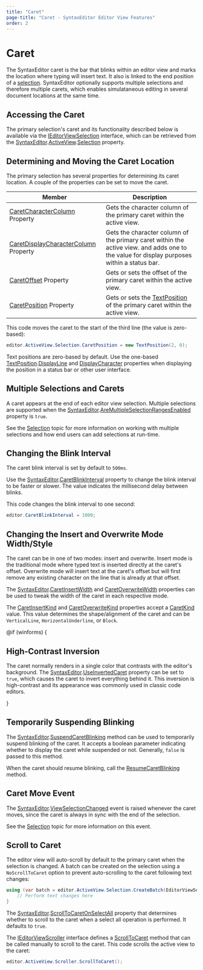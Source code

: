 ```yaml
---
title: "Caret"
page-title: "Caret - SyntaxEditor Editor View Features"
order: 2
---
```

# Caret

The SyntaxEditor caret is the bar that blinks within an editor view and marks the location where typing will insert text.  It also is linked to the end position of a [selection](selection.md).  SyntaxEditor optionally supports multiple selections and therefore multiple carets, which enables simulataneous editing in several document locations at the same time.

## Accessing the Caret

The primary selection's caret and its functionality described below is available via the [IEditorViewSelection](xref:@ActiproUIRoot.Controls.SyntaxEditor.IEditorViewSelection) interface, which can be retrieved from the [SyntaxEditor](xref:@ActiproUIRoot.Controls.SyntaxEditor.SyntaxEditor).[ActiveView](xref:@ActiproUIRoot.Controls.SyntaxEditor.SyntaxEditor.ActiveView).[Selection](xref:@ActiproUIRoot.Controls.SyntaxEditor.IEditorView.Selection) property.

## Determining and Moving the Caret Location

The primary selection has several properties for determining its caret location.  A couple of the properties can be set to move the caret.

| Member | Description |
|-----|-----|
| [CaretCharacterColumn](xref:@ActiproUIRoot.Controls.SyntaxEditor.IEditorViewSelection.CaretCharacterColumn) Property | Gets the character column of the primary caret within the active view. |
| [CaretDisplayCharacterColumn](xref:@ActiproUIRoot.Controls.SyntaxEditor.IEditorViewSelection.CaretDisplayCharacterColumn) Property | Gets the character column of the primary caret within the active view.  and adds one to the value for display purposes within a status bar. |
| [CaretOffset](xref:@ActiproUIRoot.Controls.SyntaxEditor.IEditorViewSelection.CaretOffset) Property | Gets or sets the offset of the primary caret within the active view. |
| [CaretPosition](xref:@ActiproUIRoot.Controls.SyntaxEditor.IEditorViewSelection.CaretPosition) Property | Gets or sets the [TextPosition](xref:ActiproSoftware.Text.TextPosition) of the primary caret within the active view. |

This code moves the caret to the start of the third line (the value is zero-based):

```csharp
editor.ActiveView.Selection.CaretPosition = new TextPosition(2, 0);
```

Text positions are zero-based by default.  Use the one-based [TextPosition](xref:ActiproSoftware.Text.TextPosition).[DisplayLine](xref:ActiproSoftware.Text.TextPosition.DisplayLine) and [DisplayCharacter](xref:ActiproSoftware.Text.TextPosition.DisplayCharacter) properties when displaying the position in a status bar or other user interface.

## Multiple Selections and Carets

A caret appears at the end of each editor view selection.  Multiple selections are supported when the [SyntaxEditor](xref:@ActiproUIRoot.Controls.SyntaxEditor.SyntaxEditor).[AreMultipleSelectionRangesEnabled](xref:@ActiproUIRoot.Controls.SyntaxEditor.SyntaxEditor.AreMultipleSelectionRangesEnabled) property is `true`.

See the [Selection](selection.md) topic for more information on working with multiple selections and how end users can add selections at run-time.

## Changing the Blink Interval

The caret blink interval is set by default to `500ms`.

Use the [SyntaxEditor](xref:@ActiproUIRoot.Controls.SyntaxEditor.SyntaxEditor).[CaretBlinkInterval](xref:@ActiproUIRoot.Controls.SyntaxEditor.SyntaxEditor.CaretBlinkInterval) property to change the blink interval to be faster or slower.  The value indicates the millisecond delay between blinks.

This code changes the blink interval to one second:

```csharp
editor.CaretBlinkInterval = 1000;
```

## Changing the Insert and Overwrite Mode Width/Style

The caret can be in one of two modes: insert and overwrite.  Insert mode is the traditional mode where typed text is inserted directly at the caret's offset.  Overwrite mode will insert text at the caret's offset but will first remove any existing character on the line that is already at that offset.

The [SyntaxEditor](xref:@ActiproUIRoot.Controls.SyntaxEditor.SyntaxEditor).[CaretInsertWidth](xref:@ActiproUIRoot.Controls.SyntaxEditor.SyntaxEditor.CaretInsertWidth) and [CaretOverwriteWidth](xref:@ActiproUIRoot.Controls.SyntaxEditor.SyntaxEditor.CaretOverwriteWidth) properties can be used to tweak the width of the caret in each respective mode.

The [CaretInsertKind](xref:@ActiproUIRoot.Controls.SyntaxEditor.SyntaxEditor.CaretInsertKind) and [CaretOverwriteKind](xref:@ActiproUIRoot.Controls.SyntaxEditor.SyntaxEditor.CaretOverwriteKind) properties accept a [CaretKind](xref:@ActiproUIRoot.Controls.SyntaxEditor.CaretKind) value.  This value determines the shape/alignment of the caret and can be `VerticalLine`, `HorizontalUnderline`, or `Block`.

@if (winforms) {

## High-Contrast Inversion

The caret normally renders in a single color that contrasts with the editor's background.  The [SyntaxEditor](xref:@ActiproUIRoot.Controls.SyntaxEditor.SyntaxEditor).[UseInvertedCaret](xref:@ActiproUIRoot.Controls.SyntaxEditor.SyntaxEditor.UseInvertedCaret) property can be set to `true`, which causes the caret to invert everything behind it.  This inversion is high-contrast and its appearance was commonly used in classic code editors.

}

## Temporarily Suspending Blinking

The [SyntaxEditor](xref:@ActiproUIRoot.Controls.SyntaxEditor.SyntaxEditor).[SuspendCaretBlinking](xref:@ActiproUIRoot.Controls.SyntaxEditor.SyntaxEditor.SuspendCaretBlinking*) method can be used to temporarily suspend blinking of the caret.  It accepts a boolean parameter indicating whether to display the caret while suspended or not.  Generally, `false` is passed to this method.

When the caret should resume blinking, call the [ResumeCaretBlinking](xref:@ActiproUIRoot.Controls.SyntaxEditor.SyntaxEditor.ResumeCaretBlinking*) method.

## Caret Move Event

The [SyntaxEditor](xref:@ActiproUIRoot.Controls.SyntaxEditor.SyntaxEditor).[ViewSelectionChanged](xref:@ActiproUIRoot.Controls.SyntaxEditor.SyntaxEditor.ViewSelectionChanged) event is raised whenever the caret moves, since the caret is always in sync with the end of the selection.

See the [Selection](selection.md) topic for more information on this event.

## Scroll to Caret

The editor view will auto-scroll by default to the primary caret when the selection is changed.  A batch can be created on the selection using a `NoScrollToCaret` option to prevent auto-scrolling to the caret following text changes:

```csharp
using (var batch = editor.ActiveView.Selection.CreateBatch(EditorViewSelectionBatchOptions.NoScrollToCaret)) {
	// Perform text changes here
}
```

The [SyntaxEditor](xref:@ActiproUIRoot.Controls.SyntaxEditor.SyntaxEditor).[ScrollToCaretOnSelectAll](xref:@ActiproUIRoot.Controls.SyntaxEditor.SyntaxEditor.ScrollToCaretOnSelectAll) property that determines whether to scroll to the caret when a select all operation is performed.  It defaults to `true`.

The [IEditorViewScroller](xref:@ActiproUIRoot.Controls.SyntaxEditor.IEditorViewScroller) interface defines a [ScrollToCaret](xref:@ActiproUIRoot.Controls.SyntaxEditor.IEditorViewScroller.ScrollToCaret*) method that can be called manually to scroll to the caret.  This code scrolls the active view to the caret:

```csharp
editor.ActiveView.Scroller.ScrollToCaret();
```
